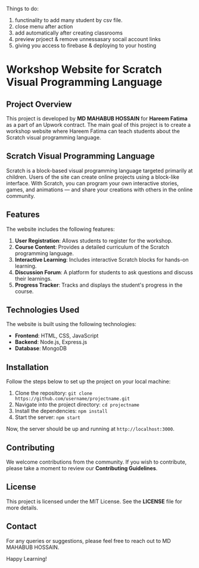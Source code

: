 Things to do:
1. functinality to add many student by csv file.
2. close menu after action
3. add automatically after creating classrooms
4. preview prjoect & remove unnessasary socail account links
5. giving you access to firebase & deploying to your hosting

# Workshop Website for Scratch Visual Programming Language

## Project Overview

This project is developed by **MD MAHABUB HOSSAIN** for **Hareem Fatima** as a part of an Upwork contract. The main goal of this project is to create a workshop website where Hareem Fatima can teach students about the Scratch visual programming language.

## Scratch Visual Programming Language

Scratch is a block-based visual programming language targeted primarily at children. Users of the site can create online projects using a block-like interface. With Scratch, you can program your own interactive stories, games, and animations — and share your creations with others in the online community.

## Features

The website includes the following features:

1. **User Registration**: Allows students to register for the workshop.
2. **Course Content**: Provides a detailed curriculum of the Scratch programming language.
3. **Interactive Learning**: Includes interactive Scratch blocks for hands-on learning.
4. **Discussion Forum**: A platform for students to ask questions and discuss their learnings.
5. **Progress Tracker**: Tracks and displays the student's progress in the course.

## Technologies Used

The website is built using the following technologies:

- **Frontend**: HTML, CSS, JavaScript
- **Backend**: Node.js, Express.js
- **Database**: MongoDB

## Installation

Follow the steps below to set up the project on your local machine:

1. Clone the repository: `git clone https://github.com/username/projectname.git`
2. Navigate into the project directory: `cd projectname`
3. Install the dependencies: `npm install`
4. Start the server: `npm start`

Now, the server should be up and running at `http://localhost:3000`.

## Contributing

We welcome contributions from the community. If you wish to contribute, please take a moment to review our **Contributing Guidelines**.

## License

This project is licensed under the MIT License. See the **LICENSE** file for more details.

## Contact

For any queries or suggestions, please feel free to reach out to MD MAHABUB HOSSAIN.

Happy Learning!




















































